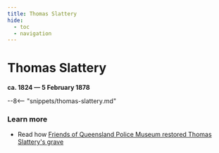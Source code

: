 ```yaml
---
title: Thomas Slattery
hide:
  - toc
  - navigation 
---
```


# Thomas Slattery

**ca. 1824 — 5 February 1878**

--8<-- "snippets/thomas-slattery.md"

### Learn more

- Read how [Friends of Queensland Police Museum restored Thomas Slattery's grave](https://www.friendsqpmuseum.com.au/project/thomas-slattery-grave-restoration-project/)

